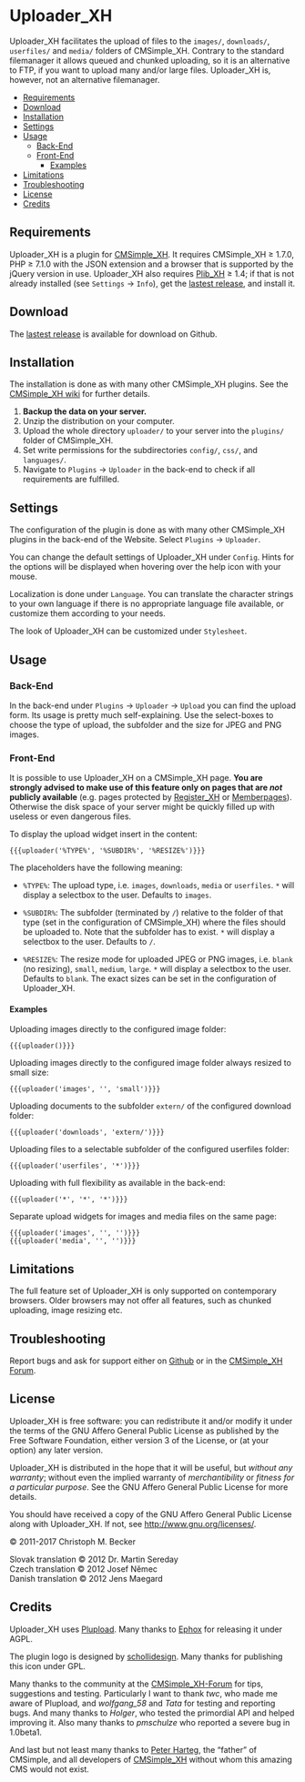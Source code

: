 # Uploader_XH

Uploader_XH facilitates the upload of files to the `images/`,
`downloads/`, `userfiles/` and `media/` folders of CMSimple_XH.
Contrary to the standard filemanager it allows queued and chunked
uploading, so it is an alternative to FTP, if you want to upload many and/or
large files. Uploader_XH is, however, not an alternative filemanager.

- [Requirements](#requirements)
- [Download](#download)
- [Installation](#installation)
- [Settings](#settings)
- [Usage](#usage)
  - [Back-End](#back-end)
  - [Front-End](#front-end)
    - [Examples](#examples)
- [Limitations](#limitations)
- [Troubleshooting](#troubleshooting)
- [License](#license)
- [Credits](#credits)

## Requirements

Uploader_XH is a plugin for [CMSimple_XH](https://www.cmsimple-xh.org/).
It requires CMSimple_XH ≥ 1.7.0, PHP ≥ 7.1.0 with the JSON
extension and a browser that is supported by the jQuery version in use.
Uploader_XH also requires [Plib_XH](https://github.com/cmb69/plib_xh) ≥ 1.4;
if that is not already installed (see `Settings` → `Info`),
get the [lastest release](https://github.com/cmb69/plib_xh/releases/latest),
and install it.

## Download

The [lastest release](https://github.com/cmb69/uploader_xh/releases/latest)
is available for download on Github.

## Installation

The installation is done as with many other CMSimple\_XH plugins. See the
[CMSimple_XH wiki](https://wiki.cmsimple-xh.org/?for-users/working-with-the-cms/plugins#id3_install-plugin)
for further details.

1. **Backup the data on your server.**
1. Unzip the distribution on your computer.
1. Upload the whole directory `uploader/` to your server into the
   `plugins/` folder of CMSimple_XH.
1. Set write permissions for the subdirectories `config/`,
   `css/`, and `languages/`.
1. Navigate to `Plugins` → `Uploader` in the back-end to check if all
   requirements are fulfilled.

## Settings

The configuration of the plugin is done as with many other CMSimple_XH plugins in
the back-end of the Website. Select `Plugins` → `Uploader`.

You can change the default settings of Uploader_XH under `Config`.
Hints for the options will be displayed when hovering over the help icon
with your mouse.

Localization is done under `Language`. You can translate the character
strings to your own language if there is no appropriate language file
available, or customize them according to your needs.

The look of Uploader_XH can be customized under `Stylesheet`.

## Usage

### Back-End

In the back-end under `Plugins` → `Uploader` → `Upload`
you can find the upload form. Its usage is pretty much self-explaining. Use
the select-boxes to choose the type of upload, the subfolder and the size
for JPEG and PNG images.

### Front-End

It is possible to use Uploader_XH on a CMSimple_XH page.
**You are strongly advised to make use of this feature only on pages that are *not* publicly
available** (e.g. pages protected by [Register_XH](https://github.com/cmb69/register_xh)
or [Memberpages](https://github.com/cmsimple-xh/memberpages)).
Otherwise the disk space of your server might be quickly filled up with useless
or even dangerous files.

To display the upload widget insert in the content:

    {{{uploader('%TYPE%', '%SUBDIR%', '%RESIZE%')}}}

The placeholders have the following meaning:

- `%TYPE%`:
  The upload type, i.e. `images`, `downloads`, `media` or `userfiles`.
  `*` will display a selectbox to the user. Defaults to `images`.

- `%SUBDIR%`:
  The subfolder (terminated by `/`) relative to the folder of that type
  (set in the configuration of CMSimple_XH) where the files should be uploaded to.
  Note that the subfolder has to exist. `*` will display a
  selectbox to the user. Defaults to `/`.

- `%RESIZE%`:
  The resize mode for uploaded JPEG or PNG images, i.e. `blank` (no resizing),
  `small`, `medium`, `large`.
  `*` will display a selectbox to the user. Defaults to `blank`.
  The exact sizes can be set in the configuration of Uploader_XH.

#### Examples

Uploading images directly to the configured image folder:

    {{{uploader()}}}

Uploading images directly to the configured image folder always resized to small size:

    {{{uploader('images', '', 'small')}}}

Uploading documents to the subfolder `extern/` of the configured download folder:

    {{{uploader('downloads', 'extern/')}}}

Uploading files to a selectable subfolder of the configured userfiles folder:

    {{{uploader('userfiles', '*')}}}

Uploading with full flexibility as available in the back-end:

    {{{uploader('*', '*', '*')}}}

Separate upload widgets for images and media files on the same page:

    {{{uploader('images', '', '')}}}
    {{{uploader('media', '', '')}}}

## Limitations

The full feature set of Uploader_XH is only supported on contemporary
browsers. Older browsers may not offer all features, such as chunked
uploading, image resizing etc.

## Troubleshooting

Report bugs and ask for support either on [Github](https://github.com/cmb69/uploader_xh/issues)
or in the [CMSimple_XH Forum](https://cmsimpleforum.com/).

## License

Uploader_XH is free software: you can redistribute it and/or modify
it under the terms of the GNU Affero General Public License as published by
the Free Software Foundation, either version 3 of the License, or
(at your option) any later version.

Uploader_XH is distributed in the hope that it will be useful,
but *without any warranty*; without even the implied warranty of
*merchantibility* or *fitness for a particular purpose*.  See the
GNU Affero General Public License for more details.

You should have received a copy of the GNU Affero General Public License
along with Uploader_XH.  If not, see <http://www.gnu.org/licenses/>.

© 2011-2017 Christoph M. Becker

Slovak translation © 2012 Dr. Martin Sereday  
Czech translation © 2012 Josef Němec  
Danish translation © 2012 Jens Maegard

## Credits

Uploader_XH uses [Plupload](https://www.plupload.com/)</a>. Many thanks
to [Ephox](https://www.ephox.com/) for releasing it under AGPL.

The plugin logo is designed by [schollidesign](https://www.deviantart.com/schollidesign).
Many thanks for publishing this icon under GPL.

Many thanks to the community at the [CMSimple_XH-Forum](http://www.cmsimpleforum.com/)
for tips, suggestions and testing.
Particularly I want to thank *twc*, who made me aware of Plupload,
and *wolfgang_58* and *Tata* for testing and reporting bugs.
And many thanks to *Holger*, who tested the primordial API and helped improving it.
Also many thanks to *pmschulze* who reported a severe bug in 1.0beta1.

And last but not least many thanks to [Peter Harteg](https://www.harteg.dk/),
the “father” of CMSimple, and all developers of [CMSimple_XH](https://www.cmsimple-xh.org/)
without whom this amazing CMS would not exist.
